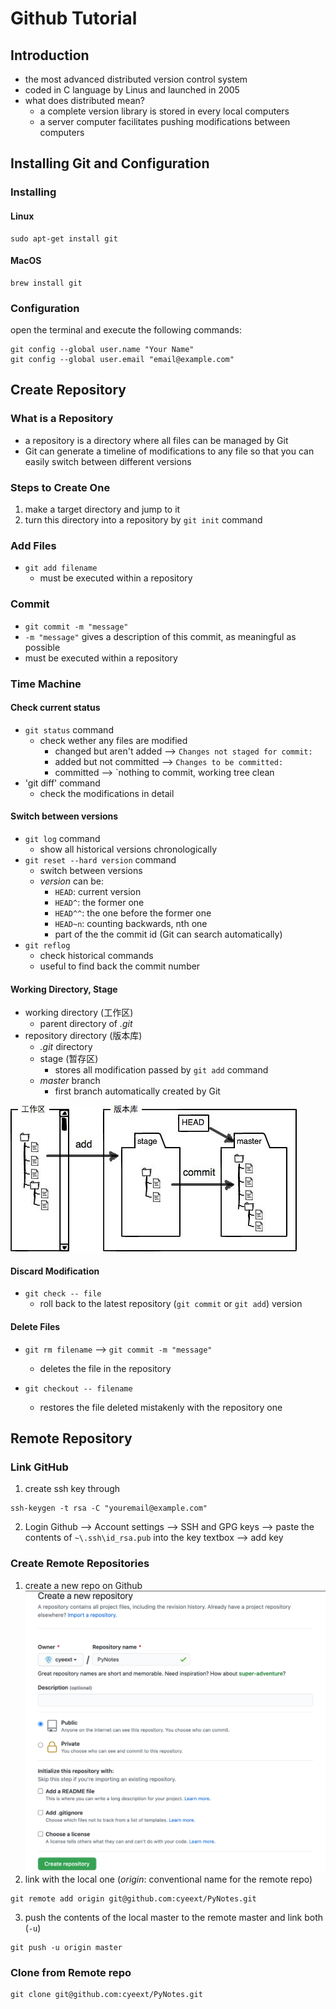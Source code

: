 # Github Tutorial

## Introduction

- the most advanced distributed version control system
- coded in C language by Linus and launched in 2005
- what does distributed mean?
  - a complete version library is stored in every local computers
  - a server computer facilitates pushing modifications between computers

## Installing Git and Configuration

### Installing

#### Linux

```shell
sudo apt-get install git
```

#### MacOS

```shell
brew install git
```

### Configuration

open the terminal and execute the following commands:

```shell
git config --global user.name "Your Name"
git config --global user.email "email@example.com"
```

## Create Repository

### What is a Repository

- a repository is a directory where all files can be managed by Git
- Git can generate a timeline of modifications to any file so that you can easily switch between different versions

### Steps to Create One

1. make a target directory and jump to it
2. turn this directory into a repository by `git init` command

### Add Files

- `git add filename`
  - must be executed within a repository

### Commit

- `git commit -m "message"`
- `-m "message"` gives a description of this commit, as meaningful as possible
- must be executed within a repository

### Time Machine

#### Check current status

- `git status` command
  - check wether any files are modified
    - changed but aren't added --> `Changes not staged for commit:`
    - added but not committed --> `Changes to be committed:`
    - committed --> `nothing to commit, working tree clean
- 'git diff' command
  - check the modifications in detail

#### Switch between versions

- `git log` command
  - show all historical versions chronologically
- `git reset --hard version` command
  - switch between versions
  - *version* can be:
    - `HEAD`: current version
    - `HEAD^`: the former one
    - `HEAD^^`: the one before the former one
    - `HEAD~n`: counting backwards, nth one
    - part of the the commit id (Git can search automatically)
- `git reflog`
  - check historical commands
  - useful to find back the commit number

#### Working Directory, Stage

- working directory (工作区)
  - parent directory of *.git*
- repository directory (版本库)
  - *.git* directory
  - stage (暂存区)
    - stores all modification passed by `git add` command
  - *master* branch
    - first branch automatically created by Git

![Alt](./images/Git01.jpeg)

#### Discard Modification

- `git check -- file`
  - roll back to the latest repository (`git commit` or `git add`) version

#### Delete Files

- `git rm filename` --> `git commit -m "message"`
  - deletes the file in the repository

- `git checkout -- filename`
  - restores the file deleted mistakenly with the repository one

## Remote Repository

### Link GitHub

1. create ssh key through

```shell
ssh-keygen -t rsa -C "youremail@example.com"
```

2. Login Github --> Account settings --> SSH and GPG keys -->
paste the contents of `~\.ssh\id_rsa.pub` into the key textbox
--> add key

### Create Remote Repositories

1. create a new repo on Github
![Alt](./images/Git02.png)
2. link with the local one (*origin*: conventional name for the remote repo)

```shell
git remote add origin git@github.com:cyeext/PyNotes.git
```

3. push the contents of the local master to the remote master and link both (`-u`)

```shell
git push -u origin master
```

### Clone from Remote repo

```shell
git clone git@github.com:cyeext/PyNotes.git
```

